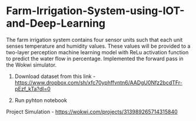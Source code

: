 # Farm-Irrigation-System-using-IOT-and-Deep-Learning
The farm irrigation system contains four sensor units such that each unit senses temperature and humidity values.
These values will be provided to a two-layer perception machine learning model with ReLu activation function to predict the water flow in percentage.
Implemented the forward pass in the Wokwi simulator.

1. Download dataset from this link - https://www.dropbox.com/sh/xfc70yphffvntn6/AADgU0Nfz2bcdTFr-pEzf_kTa?dl=0

2. Run pyhton notebook 

Project Simulation - https://wokwi.com/projects/313989265714315840
